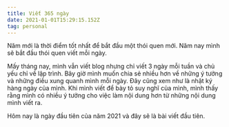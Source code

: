 ```yaml
---
title: Viết 365 ngày
date: 2021-01-01T15:29:15.152Z
tag: personal
---
```

Năm mới là thời điểm tốt nhất để bắt đầu một thói quen mới. Năm nay mình sẽ bắt đầu thói quen viết mỗi ngày. 

Mấy tháng nay, mình vẫn viết blog nhưng chỉ viết 3 ngày mỗi tuần và chủ yếu chỉ về lập trình. Bây giờ mình muốn chia sẻ nhiều hơn về những ý tưởng và những điều xung quanh mình mỗi ngày. Đây cũng xem như là nhật ký hàng ngày của mình. Khi mình viết để bày tỏ suy nghĩ của mình, mình thấy rằng mình có nhiều ý tưởng cho việc làm nội dung hơn từ những nội dung mình viết ra. 

Hôm nay là ngày đầu tiên của năm 2021 và đây sẽ là bài viết đầu tiên.